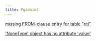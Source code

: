 ```yaml
---
title: Pgadmin4
---
```


[missing FROM-clause entry for table "rel"](missing-from-clause-entry-for-table-rel)

['NoneType' object has no attribute 'value'](nonetype-object-has-no-attribute-value)
